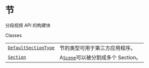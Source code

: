 # 节

分段视频 API 的构建块

Classes

|||
|-|-|
[`DefaultSectionType`]()|节的类型可用于第三方应用程序。
[`Section`]()|A[`Scene`]()可以被分割成多个 Section。
